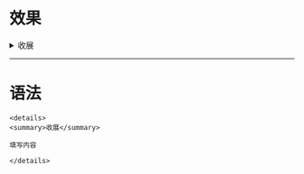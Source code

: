 # 效果

<details>
<summary>收展</summary>

A parameter can be used on the same level as a static route, without conflict:

```Go
rt.Get("/users/all", http.HandlerFunc(func(w http.ResponseWriter, r *http.Request) {
	fmt.Fprint(w, "All users page")
}))

rt.Get("/users/:id", http.HandlerFunc(func(w http.ResponseWriter, r *http.Request) {
	id := router.Parameter(r, "id")
	fmt.Fprintf(w, "Page of user #%s", id)
}))
```
</details>

***

# 语法

```shell
<details>
<summary>收展</summary>

填写内容

</details>

```
